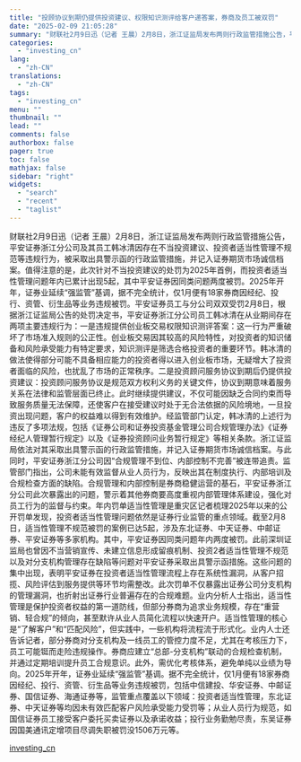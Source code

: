 ```yaml
---
title: "投顾协议到期仍提供投资建议、权限知识测评给客户递答案，券商及员工被双罚"
date: "2025-02-09 21:05:28"
summary: "财联社2月9日迅（记者 王晨）2月8日，浙江证监局发布两则行政监管措施公告，平安证券浙江分公司及其..."
categories:
  - "investing_cn"
lang:
  - "zh-CN"
translations:
  - "zh-CN"
tags:
  - "investing_cn"
menu: ""
thumbnail: ""
lead: ""
comments: false
authorbox: false
pager: true
toc: false
mathjax: false
sidebar: "right"
widgets:
  - "search"
  - "recent"
  - "taglist"
---
```


财联社2月9日迅（记者 王晨）2月8日，浙江证监局发布两则行政监管措施公告，平安证券浙江分公司及其员工韩冰清因存在不当投资建议、投资者适当性管理不规范等违规行为，被采取出具警示函的行政监管措施，并记入证券期货市场诚信档案。值得注意的是，此次针对不当投资建议的处罚为2025年首例，而投资者适当性管理问题年内已累计出现5起，其中平安证券因同类问题两度被罚。2025年开年，证券业延续“强监管”基调，据不完全统计，仅1月便有18家券商因经纪、投行、资管、衍生品等业务违规被罚。平安证券员工与分公司双双受罚2月8日，根据浙江证监局公告的处罚决定书，平安证券浙江分公司员工韩冰清在从业期间存在两项主要违规行为：一是违规提供创业板交易权限知识测评答案：这一行为严重破坏了市场准入规则的公正性。创业板交易因其较高的风险特性，对投资者的知识储备和风险承受能力有特定要求，知识测评是筛选合格投资者的重要环节。韩冰清的做法使得部分可能不具备相应能力的投资者得以进入创业板市场，无疑增大了投资者面临的风险，也扰乱了市场的正常秩序。二是投资顾问服务协议到期后仍提供投资建议：投资顾问服务协议是规范双方权利义务的关键文件，协议到期意味着服务关系在法律和监管层面已终止。此时继续提供建议，不仅可能因缺乏合同约束而导致服务质量无法保障，还使客户在接受建议时处于无合法依据的风险境地，一旦投资出现问题，客户的权益难以得到有效维护。经监管部门认定，韩冰清的上述行为违反了多项法规，包括《证券公司和证券投资基金管理公司合规管理办法》《证券经纪人管理暂行规定》以及《证券投资顾问业务暂行规定》等相关条款。浙江证监局依法对其采取出具警示函的行政监管措施，并记入证券期货市场诚信档案。与此同时，平安证券浙江分公司因“合规管理不到位、内部控制不完善”被连带追责。监管部门指出，公司未能有效监督从业人员行为，反映出其在制度执行、内部培训及合规检查方面的缺陷。合规管理和内部控制是券商稳健运营的基石，平安证券浙江分公司此次暴露出的问题，警示着其他券商要高度重视内部管理体系建设，强化对员工行为的监督与约束。年内罚单适当性管理是重灾区记者梳理2025年以来的公开罚单发现，投资者适当性管理问题依然是证券行业监管的重点领域。截至2月8日，适当性管理不规范被罚的案例已达5起，涉及东北证券、中天证券、中邮证券、平安证券等多家机构。其中，平安证券因同类问题年内两度被罚。此前深圳证监局也曾因不当营销宣传、未建立信息形成留痕机制、投资2者适当性管理不规范以及对分支机构管理存在缺陷等问题对平安证券采取出具警示函措施。这些问题的集中出现，表明平安证券在投资者适当性管理流程上存在系统性漏洞，从客户招揽、风险评估到服务提供等环节均需整改。此次罚单不仅暴露出证券公司分支机构的管理漏洞，也折射出证券行业普遍存在的合规难题。业内分析人士指出，适当性管理是保护投资者权益的第一道防线，但部分券商为追求业务规模，存在“重营销、轻合规”的倾向，甚至默许从业人员简化流程以快速开户。适当性管理的核心是“了解客户”和“匹配风险”，但实践中，一些机构将流程流于形式化。业内人士还告诉记者，部分券商对分支机构及一线员工的管控力度不足，尤其在考核压力下，员工可能铤而走险违规操作。券商应建立“总部-分支机构”联动的合规检查机制，并通过定期培训提升员工合规意识。此外，需优化考核体系，避免单纯以业绩为导向。2025年开年，证券业延续“强监管”基调。据不完全统计，仅1月便有18家券商因经纪、投行、资管、衍生品等业务违规被罚，包括中信建投、华安证券、中邮证券、国信证券、海通证券等，监管重点覆盖以下领域：投资者适当性管理，东北证券、中天证券等均因未有效匹配客户风险承受能力受罚等；从业人员行为规范，如国信证券员工接受客户委托买卖证券以及承诺收益；投行业务勤勉尽责，东吴证券因国美通讯定增项目尽调失职被罚没1506万元等。

[investing_cn](https://cn.investing.com/news/stock-market-news/article-2663406)
